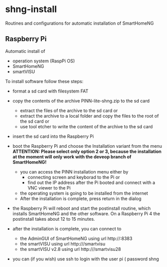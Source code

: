 # shng-install
Routines and configurations for automatic installation of SmartHomeNG

## Raspberry Pi
Automatic install of 
- operation system (RaspPi OS) 
- SmartHomeNG 
- smartVISU 

To install software follow these steps:

- format a sd card with filesystem FAT
- copy the contents of the archive PINN-lite-shng.zip to the sd card
  - extract the files of the archive to the sd card   or
  - extract the archive to a local folder and copy the files to the root of the sd card   or
  - use tool etcher to write the content of the archive to the sd card
- insert the sd card into the Raspberry Pi
- boot the Raspberry Pi and choose the Installation variant from the menu **ATTENTION: Please select only option 2 or 3, because the installation at the moment will only work with the deveop branch of SmartHomeNG!**
  - you can access the PINN installation menu either by 
    - connecting screen and keyborad to the Pi   or
    - find out the IP address after the Pi booted and connect with a VNC viewer to the Pi
  - the operating system is going to be installed from the internet
  - After the installation is complete, press return in the dialog 

- the Raspberry Pi will reboot and start the postinstall routine, which installs SmartHomeNG and the other software. On a Raspberry Pi 4 the postinstall takes about 12 to 15 minutes.
- after the installation is complete, you can connect to 
  - the AdminGUI of SmartHomeNG using url http://<ip of pi>:8383
  - the smartVISU using url http://<ip of pi>/smartvisu
  - the smartVISU v2.8 using url http://<ip of pi>/smartvisu28
- you can (if you wish) use ssh to login with the user pi ( password shng
